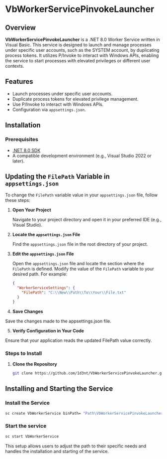 # VbWorkerServicePinvokeLauncher

## Overview

**VbWorkerServicePinvokeLauncher** is a .NET 8.0 Worker Service written in Visual Basic. This service is designed to launch and manage processes under specific user accounts, such as the SYSTEM account, by duplicating process tokens. It utilizes P/Invoke to interact with Windows APIs, enabling the service to start processes with elevated privileges or different user contexts.

## Features

- Launch processes under specific user accounts.
- Duplicate process tokens for elevated privilege management.
- Use P/Invoke to interact with Windows APIs.
- Configuration via `appsettings.json`.

## Installation

### Prerequisites

- [.NET 8.0 SDK](https://dotnet.microsoft.com/download/dotnet/8.0)
- A compatible development environment (e.g., Visual Studio 2022 or later).

## Updating the `FilePath` Variable in `appsettings.json`

To change the `FilePath` variable value in your `appsettings.json` file, follow these steps:

1. **Open Your Project**

   Navigate to your project directory and open it in your preferred IDE (e.g., Visual Studio).

2. **Locate the `appsettings.json` File**

   Find the `appsettings.json` file in the root directory of your project.

3. **Edit the `appsettings.json` File**

   Open the `appsettings.json` file and locate the section where the `FilePath` is defined. Modify the value of the `FilePath` variable to your desired path. For example:

   ```json
   {
     "WorkerServiceSettings": {
       "FilePath": "C:\\New\\Path\\To\\Your\\File.txt"
     }
   }

4. **Save Changes**

Save the changes made to the appsettings.json file.

5. **Verify Configuration in Your Code**

Ensure that your application reads the updated FilePath value correctly.

### Steps to Install

1. **Clone the Repository**

   ```bash
   git clone https://github.com/1d3nt/VbWorkerServicePinvokeLauncher.git

## Installing and Starting the Service

### Install the Service

```bash
sc create VbWorkerService binPath= "Path\VbWorkerServicePinvokeLauncher.exe"
```

### Start the service

```bash 
sc start VbWorkerService
```

This setup allows users to adjust the path to their specific needs and handles the installation and starting of the service.







